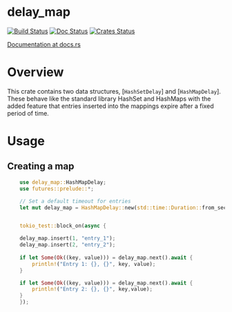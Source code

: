 delay_map
============

[![Build Status]][Build Link] [![Doc Status]][Doc Link] [![Crates
Status]][Crates Link]

[Build Status]: https://github.com/agemanning/delay_map/workflows/build/badge.svg?branch=master
[Build Link]: https://github.com/agemanning/delay_map/actions
[Doc Status]: https://docs.rs/delay_map/badge.svg
[Doc Link]: https://docs.rs/delay_map
[Crates Status]: https://img.shields.io/crates/v/delay_map.svg
[Crates Link]: https://crates.io/crates/delay_map

[Documentation at docs.rs](https://docs.rs/delay_map)

# Overview

This crate contains two data structures, [`HashSetDelay`] and [`HashMapDelay`]. These
behave like the standard library HashSet and HashMaps with the added feature that entries
inserted into the mappings expire after a fixed period of time.


# Usage

## Creating a map

```rust
    use delay_map::HashMapDelay;
    use futures::prelude::*;

    // Set a default timeout for entries
    let mut delay_map = HashMapDelay::new(std::time::Duration::from_secs(1));


    tokio_test::block_on(async {

    delay_map.insert(1, "entry_1");
    delay_map.insert(2, "entry_2");
    
    if let Some(Ok((key, value))) = delay_map.next().await {
        println!("Entry 1: {}, {}", key, value);  
    }

    if let Some(Ok((key, value))) = delay_map.next().await {
        println!("Entry 2: {}, {}", key,value);  
    }
    });
```

